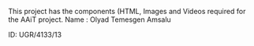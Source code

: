 This project has the components (HTML, Images and Videos required for the AAiT project.
Name : Olyad Temesgen Amsalu

ID: UGR/4133/13

